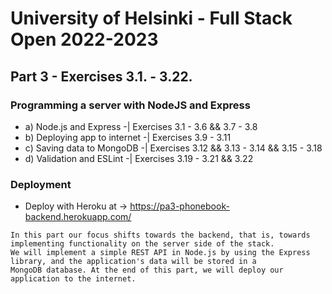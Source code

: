 # University of Helsinki - Full Stack Open 2022-2023

## Part 3 - Exercises 3.1. - 3.22.
### Programming a server with NodeJS and Express
- a) Node.js and Express -| Exercises 3.1 - 3.6 && 3.7 - 3.8
- b) Deploying app to internet -| Exercises 3.9 - 3.11
- c) Saving data to MongoDB -| Exercises 3.12 && 3.13 - 3.14 && 3.15 - 3.18
- d) Validation and ESLint -| Exercises 3.19 - 3.21 && 3.22

### Deployment
- Deploy with Heroku at -> https://pa3-phonebook-backend.herokuapp.com/

~~~ 
In this part our focus shifts towards the backend, that is, towards implementing functionality on the server side of the stack. 
We will implement a simple REST API in Node.js by using the Express library, and the application's data will be stored in a 
MongoDB database. At the end of this part, we will deploy our application to the internet.
~~~
